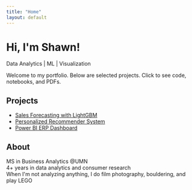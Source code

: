```yaml
---
title: "Home"
layout: default
---
```


# Hi, I'm Shawn!
Data Analytics | ML | Visualization

Welcome to my portfolio. Below are selected projects. Click to see code, notebooks, and PDFs.

## Projects
- [Sales Forecasting with LightGBM](projects/forecasting/index.md)
- [Personalized Recommender System](projects/recsys/index.md)
- [Power BI ERP Dashboard](projects/erp/index.md)

## About
MS in Business Analytics @UMN  
4+ years in data analytics and consumer research  
When I'm not analyzing anything, I do film photography, bouldering, and play LEGO  

